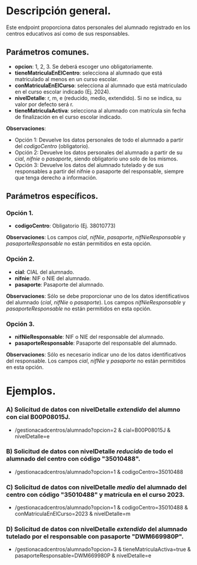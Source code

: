 # Descripción general.

Este endpoint proporciona datos personales del alumnado registrado en los centros educativos así como de sus responsables.

## Parámetros comunes.

* **opcion**: 1, 2, 3. Se deberá escoger uno obligatoriamente.
* **tieneMatriculaEnElCentro**: selecciona al alumnado que está matriculado al menos en un curso escolar.
* **conMatriculaEnElCurso**: selecciona al alumnado que está matriculado en el curso escolar indicado (Ej. 2024).
* **nivelDetalle**: r, m, e (reducido, medio, extendido). Si no se indica, su valor por defecto será r.
* **tieneMatriculaActiva**: selecciona al alumnado con matrícula sin fecha de finalización en el curso escolar indicado.

**Observaciones**:
* Opción 1: Devuelve los datos personales de todo el alumnado a partir del *codigoCentro* (obligatorio).
* Opción 2: Devuelve los datos personales del alumnado a partir de su *cial*, *nifnie* o *pasaporte*, siendo obligatorio uno solo de los mismos.
* Opción 3: Devuelve los datos del alumnado tutelado y de sus responsables a partir del nifnie o pasaporte del responsable, siempre que tenga derecho a información.

## Parámetros específicos.

### Opción 1.
* **codigoCentro**: Obligatorio (Ej. 38010773)

**Observaciones**: Los campos *cial*, *nifNie*, *pasaporte*, *nifNieResponsable* y *pasaporteResponsable* no están permitidos en esta opción.

### Opción 2.
* **cial**: CIAL del alumnado.
* **nifnie**: NIF o NIE del alumnado.
* **pasaporte**: Pasaporte del alumnado.

**Observaciones**: Sólo se debe proporcionar uno de los datos identificativos del alumnado (*cial*, *nifNie* o *pasaporte*). Los campos *nifNieResponsable* y *pasaporteResponsable* no están permitidos en esta opción.

### Opción 3.
* **nifNieResponsable**: NIF o NIE del responsable del alumnado.
* **pasaporteResponsable**: Pasaporte del responsable del alumnado.

**Observaciones**: Sólo es necesario indicar uno de los datos identificativos del responsable. Los campos *cial*, *nifNie* y *pasaporte* no están permitidos en esta opción.

# Ejemplos.
### A) Solicitud de datos con nivelDetalle *extendido* del alumno con cial B00P08015J.
* /gestionacadcentros/alumnado?opcion=2 & cial=B00P08015J & nivelDetalle=e

### B) Solicitud de datos con nivelDetalle *reducido* de todo el alumnado del centro con código "35010488".
* /gestionacadcentros/alumnado?opcion=1 & codigoCentro=35010488

### C) Solicitud de datos con nivelDetalle *medio* del alumnado del centro con código "35010488" y matrícula en el curso 2023.
* /gestionacadcentros/alumnado?opcion=1 & codigoCentro=35010488 & conMatriculaEnElCurso=2023 & nivelDetalle=m

### D) Solicitud de datos con nivelDetalle *extendido* del alumnado tutelado por el responsable con pasaporte "DWM669980P".
* /gestionacadcentros/alumnado?opcion=3 & tieneMatriculaActiva=true & pasaporteResponsable=DWM669980P & nivelDetalle=e


